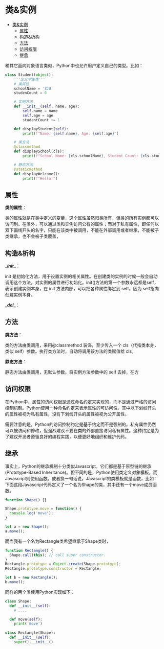 # 类&实例

- [类\&实例](#类实例)
  - [属性](#属性)
  - [构造\&析构](#构造析构)
  - [方法](#方法)
  - [访问权限](#访问权限)
  - [继承](#继承)

和其它面向对象语言类似，Python中也允许用户定义自己的类型。比如：

```python
class Student(object):
    '''定义学生类'''
    # 类属性
    schoolName = 'ZJU'
    studenCount = 0

    # 实例方法
    def __init__(self, name, age):
        self.name = name
        self.age = age
        studentCount += 1

    def displayStudent(self):
        print(f"Name: {self.name}, Age: {self.age}")

    # 类方法
    @classmethod
    def displaySchool(cls):
        print(f"School Name: {cls.schoolName}, Student Count: {cls.studentCount}")

    # 静态方法
    @staticmethod
    def displayWelcome():
        print(f"Hello!")
```

## 属性

**类的属性**：

类的属性就是在类中定义的变量，这个属性虽然归类所有，但类的所有实例都可以访问到。在类外，可以通过类和实例访问公有的属性；而对于私有属性，即任何以双下画线开头的名字，只能在该类中被调用，不能在外部调用或者继承，不能被子类继承，也不会被子类覆盖，

## 构造&析构

**\__init__**：

init 是初始化方法，用于设置实例的相关属性。在创建类的实例的时候一般会自动调用这个方法，对实例的属性进行初始化。init()方法的第一个参数永远都是self，表示创建实例本身，在 init 方法内部，可以把各种属性绑定到 self，因为 self指向创建实例本身。

**\__del__**：

## 方法

**类方法**：

类的方法由类调用，采用@classmethod 装饰，至少传入一个 cls（代指类本身，类似 self）参数。执行类方法时，自动将调用该方法的类赋值给 cls。

**静态方法**：

静态方法由类调用，无默认参数。将实例方法参数中的 self 去掉，在方

## 访问权限

在Python中，属性的访问权限是通过命名约定来实现的，而不是通过严格的访问控制机制。Python使用一种命名约定来表示属性的可访问性，其中以下划线开头的属性被视为私有属性，没有下划线开头的属性被视为公开属性。

需要注意的是，Python的访问控制约定是基于约定而不是强制的。私有属性仍然可以被访问和修改，但强烈建议不要在类的外部直接访问私有属性。这种约定是为了建议开发者遵循良好的编程实践，以便更好地组织和维护代码。

## 继承

事实上，Python的继承机制十分类似Javascript，它们都是基于原型链的继承(Prototype-Based Inheritance)。但不同的是，Python使用类定义对象模板，而Javascript则使用函数。或者换一句话说，Javascript的类模板就是函数，比如：下面这段Javascript代码定义了一个名为Shape的类，其中还有一个move成员函数。

``` javascript
function Shape() {}

Shape.prototype.move = function() {
  console.log('move');
}

let a = new Shape();
a.move(); 
```

而当我有一个名为Rectangle类希望继承于Shape类时，

``` javascript
function Rectangle() {
  Shape.call(this); // call super constructor.
}
Rectangle.prototype = Object.create(Shape.prototype);
Rectangle.prototype.constructor = Rectangle;

let b = new Rectangle();
b.move();
```

同样的两个类使用Python实现如下：

```python
class Shape:
  def __init__(self):
    # ....

  def move(self):
    print('move')
  
class Rectangle(Shape):
  def __init__(self):
    super().__init__()
```
